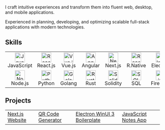 <!-- Introduction -->
<p>I craft intuitive experiences and transform them into fluent web, desktop, and mobile applications.</p>
<p>Experienced in planning, developing, and optimizing scalable full-stack applications with modern technologies.</p>

<!-- Skills Section -->
<h2>Skills</h2>
<table>
  <tr>
    <td align="center" width="80">
      <img src="https://skillicons.dev/icons?i=js" alt="JavaScript" width="32" height="32" /><br>JavaScript
    </td>
    <td align="center" width="80">
      <img src="https://skillicons.dev/icons?i=react" alt="React.js" width="32" height="32" /><br>React.js
    </td>
    <td align="center" width="80">
      <img src="https://skillicons.dev/icons?i=vue" alt="Vue.js" width="32" height="32" /><br>Vue.js
    </td>
    <td align="center" width="80">
      <img src="https://skillicons.dev/icons?i=angular" alt="Angular" width="32" height="32" /><br>Angular
    </td>
    <td align="center" width="80">
      <img src="https://skillicons.dev/icons?i=nextjs" alt="Next.js" width="32" height="32" /><br>Next.js
    </td>
    <td align="center" width="80">
      <img src="https://skillicons.dev/icons?i=react" alt="React Native" width="32" height="32" /><br>R.Native
    </td>
    <td align="center" width="80">
      <img src="https://skillicons.dev/icons?i=electron" alt="Electron" width="32" height="32" /><br>Electron
    </td>
    <td align="center" width="80">
      <img src="https://skillicons.dev/icons?i=tauri" alt="Tauri" width="32" height="32" /><br>Tauri
    </td>
  </tr>
  <tr>
    <td align="center" width="80">
      <img src="https://skillicons.dev/icons?i=nodejs" alt="Node.js" width="32" height="32" /><br>Node.js
    </td>
    <td align="center" width="80">
      <img src="https://skillicons.dev/icons?i=python" alt="Python" width="32" height="32" /><br>Python
    </td>
    <td align="center" width="80">
      <img src="https://skillicons.dev/icons?i=go" alt="Golang" width="32" height="32" /><br>Golang
    </td>
    <td align="center" width="80">
      <img src="https://skillicons.dev/icons?i=rust" alt="Rust" width="32" height="32" /><br>Rust
    </td>
    <td align="center" width="80">
      <img src="https://skillicons.dev/icons?i=solidity" alt="Solidity" width="32" height="32" /><br>Solidity
    </td>
    <td align="center" width="80">
      <img src="https://skillicons.dev/icons?i=postgres" alt="SQL" width="32" height="32" /><br>SQL
    </td>
    <td align="center" width="80">
      <img src="https://skillicons.dev/icons?i=firebase" alt="Firebase" width="32" height="32" /><br>Firebase
    </td>
    <td align="center" width="80">
      <img src="https://skillicons.dev/icons?i=vercel" alt="Vercel" width="32" height="32" /><br>Vercel
    </td>
  </tr>
</table>

<!-- Projects Section -->
<h2>Projects</h2>
<table>
  <tr>
    <td><a href="https://github.com/burakunal28/kebap-nextjs-tailwind">Next.js Website</a></td>
    <td><a href="https://github.com/burakunal28/qrcode-generator">QR Code Generator</a></td>
    <td><a href="https://github.com/burakunal28/electron-react-fluentui">Electron WinUI 3 Boilerplate</a></td>
    <td><a href="https://github.com/burakunal28/colorful-notes">JavaScript Notes App</a></td>
  </tr>
</table>
